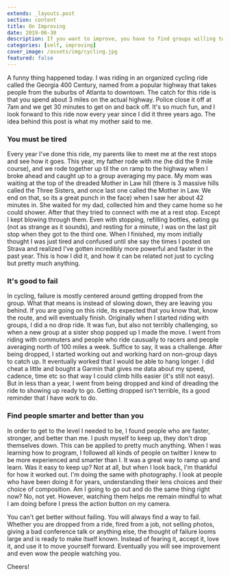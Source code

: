 ```yaml
---
extends: _layouts.post
section: content
title: On Improving
date: 2019-06-30
description: If you want to improve, you have to find groups willing to let you fail
categories: [self, improving]
cover_image: /assets/img/cycling.jpg
featured: false
---
```


A funny thing happened today. I was riding in an organized cycling ride called the Georgia 400 Century, named from a popular highway that takes people from the suburbs of Atlanta to downtown. The catch for this ride is that 
you spend about 3 miles on the actual highway. Police close it off at 7am and we get 30 minutes to get on and back off. It's so much fun, and I look forward to this ride now every year since I did it three years ago. The idea behind this post is what my mother said to me. 

### You must be tired

Every year I've done this ride, my parents like to meet me at the rest stops and see how it goes. This year, my father rode with me (he did the 9 mile course), and we rode together up til the on ramp to the highway when I broke ahead and caught up to a group averaging my pace. My mom was waiting at the top of the dreaded Mother in Law hill (there is 3 massive hills called the Three Sisters, and once last one called the Mother in Law. We end on that, so its a great punch in the face) when I saw her about 42 minutes in. She waited for my dad, collected him and they came home so he could shower. After that they tried to connect with me at a rest stop. Except I kept blowing through them. Even with stopping, refilling bottles, eating gu (not as strange as it sounds), and resting for a minute, I was on the last pit stop when they got to the third one. When I finished, my mom initially thought I was just tired and confused until she say the times I posted on Strava and realized I've gotten incredibly more powerful and faster in the past year. This is how I did it, and how it can be related not just to cycling but pretty much anything.

### It's good to fail

In cycling, failure is mostly centered around getting dropped from the group. What that means is instead of slowing down, they are leaving you behind. If you are going on this ride, its expected that you know that, know the route, and will eventually finish. Originally when I started riding with groups, I did a no drop ride. It was fun, but also not terribly challenging, so when a new group at a sister shop popped up I made the move. I went from riding with commuters and people who ride causually to racers and people averaging north of 100 miles a week. Suffice to say, it was a challenge. After being dropped, I started working out and working hard on non-group days to catch up. It eventually worked that I would be able to hang longer. I did cheat a little and bought a Garmin that gives me data about my speed, cadence, time etc so that way I could climb hills easier (it's still not easy). But in less than a year, I went from being dropped and kind of dreading the ride to showing up ready to go. Getting dropped isn't terrible, its a good reminder that I have work to do. 

### Find people smarter and better than you

In order to get to the level I needed to be, I found people who are faster, stronger, and better than me. I push myself to keep up, they don't drop themselves down. This can be applied to pretty much anything. When I was learning how to program, I followed all kinds of people on twitter I knew to be more experienced and smarter than I. It was a great way to ramp up and learn. Was it easy to keep up? Not at all, but when I look back, I'm thankful for how it worked out. I'm doing the same with photography. I look at people who have been doing it for years, understanding their lens choices and their choice of composition. Am I going to go out and do the same thing right now? No, not yet. However, watching them helps me remain mindful to what I am doing before I press the action button on my camera.

You can't get better without failing. You will always find a way to fail. Whether you are dropped from a ride, fired from a job, not selling photos, giving a bad conference talk or anything else, the thought of failure looms large and is ready to make itself known. Instead of fearing it, accept it, love it, and use it to move yourself forward. Eventually you will see improvement and even wow the people watching you.

Cheers!